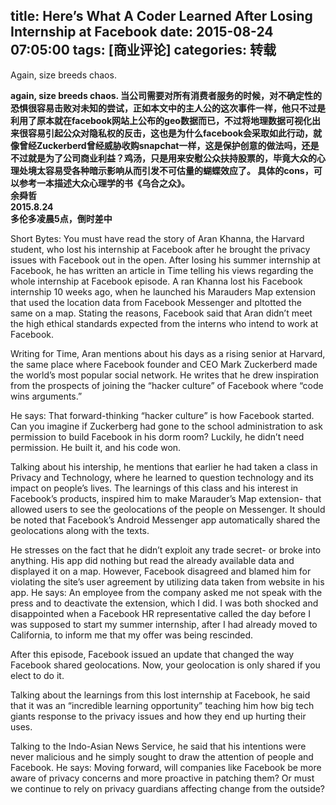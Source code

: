 title: Here’s What A Coder Learned After Losing Internship at Facebook
date: 2015-08-24 07:05:00
tags: [商业评论]
categories: 转载
---

Again, size breeds chaos.

<!-- more -->
**again, size breeds chaos. 当公司需要对所有消费者服务的时候，对不确定性的恐惧很容易击败对未知的尝试，正如本文中的主人公的这次事件一样，他只不过是利用了原本就在facebook网站上公布的geo数据而已，不过将地理数据可视化出来很容易引起公众对隐私权的反击，这也是为什么facebook会采取如此行动，就像曾经Zuckerberd曾经威胁收购snapchat一样，这是保护创意的做法吗，还是不过就是为了公司商业利益？鸡汤，只是用来安慰公众扶持股票的，毕竟大众的心理处境太容易受各种暗示影响从而引发不可估量的蝴蝶效应了。 具体的cons，可以参考一本描述大众心理学的书《乌合之众》。**   
 **余舜哲**   
 **2015.8.24**   
 **多伦多凌晨5点，倒时差中**   

  
Short Bytes: You must have read the story of Aran Khanna, the Harvard student, who lost his internship at Facebook after he brought the privacy issues with Facebook out in the open. After losing his summer internship at Facebook, he has written an article in Time telling his views regarding the whole internship at Facebook episode. A ran Khanna lost his Facebook internship 10 weeks ago, when he launched his Marauders Map extension that used the location data from Facebook Messenger and pltotted the same on a map. Stating the reasons, Facebook said that Aran didn’t meet the high ethical standards expected from the interns who intend to work at Facebook.  
  
  
Writing for Time, Aran mentions about his days as a rising senior at Harvard, the same place where Facebook founder and CEO Mark Zuckerberd made the world’s most popular social network. He writes that he drew inspiration from the prospects of joining the “hacker culture” of Facebook where “code wins arguments.”  
  
  
He says: That forward-thinking “hacker culture” is how Facebook started. Can you imagine if Zuckerberg had gone to the school administration to ask permission to build Facebook in his dorm room? Luckily, he didn’t need permission. He built it, and his code won. 


Talking about his intership, he mentions that earlier he had taken a class in Privacy and Technology, where he learned to question technology and its impact on people’s lives. The learnings of this class and his interest in Facebook’s products, inspired him to make Marauder’s Map extension- that allowed users to see the geolocations of the people on Messenger. It should be noted that Facebook’s Android Messenger app automatically shared the geolocations along with the texts. 


He stresses on the fact that he didn’t exploit any trade secret- or broke into anything. His app did nothing but read the already available data and displayed it on a map. However, Facebook disagreed and blamed him for violating the site’s user agreement by utilizing data taken from website in his app. He says: An employee from the company asked me not speak with the press and to deactivate the extension, which I did. I was both shocked and disappointed when a Facebook HR representative called the day before I was supposed to start my summer internship, after I had already moved to California, to inform me that my offer was being rescinded.  


After this episode, Facebook issued an update that changed the way Facebook shared geolocations. Now, your geolocation is only shared if you elect to do it.  


Talking about the learnings from this lost internship at Facebook, he said that it was an “incredible learning opportunity” teaching him how big tech giants response to the privacy issues and how they end up hurting their uses.  


Talking to the Indo-Asian News Service, he said that his intentions were never malicious and he simply sought to draw the attention of people and Facebook. He says:   Moving forward, will companies like Facebook be more aware of privacy concerns and more proactive in patching them? Or must we continue to rely on privacy guardians affecting change from the outside?  
  
  
